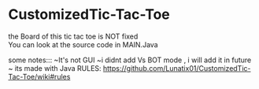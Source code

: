 # CustomizedTic-Tac-Toe
the Board  of this tic tac toe is NOT fixed  
You can look at the source code in MAIN.Java

some notes:::
~It's not GUI
~i didnt add Vs BOT mode , i will add it in future
~ its made with Java
RULES:
https://github.com/Lunatix01/CustomizedTic-Tac-Toe/wiki#rules
